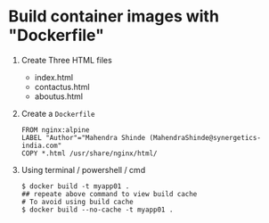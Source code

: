 # Build container images with "Dockerfile"

1. Create Three HTML files

    - index.html
    - contactus.html
    - aboutus.html

2.  Create a `Dockerfile`

    ```
    FROM nginx:alpine
    LABEL "Author"="Mahendra Shinde (MahendraShinde@synergetics-india.com"
    COPY *.html /usr/share/nginx/html/
    ```

3.  Using terminal / powershell / cmd 

    ```
    $ docker build -t myapp01 .  
    ## repeate above command to view build cache
    # To avoid using build cache
    $ docker build --no-cache -t myapp01 . 
    ```